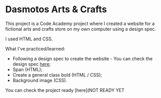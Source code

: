 # Dasmotos Arts & Crafts

This project is a Code Academy project where I created a website for a fictional arts and crafts store on my own computer using a design spec.

I used HTML and CSS.

What I've practiced/learned:
- Following a design spec to create the website - You can check the design spec [here](https://content.codecademy.com/courses/freelance-1/unit-2/dasmotos-arts_redline.jpg?_gl=1*oc6anj*_ga*NTEzNzQzNDM5OS4xNjY4MTYyMTI4*_ga_3LRZM6TM9L*MTY3MDQyMzY4My40NC4xLjE2NzA0MjM3MDIuMC4wLjA.);
- Span (HTML);
- Create a general class bold (HTML / CSS);
- Background image (CSS).



You can check the project ready [here](NOT READY YET
